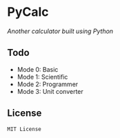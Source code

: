# PyCalc
_Another calculator built using Python_

## Todo

* Mode 0: Basic
* Mode 1: Scientific
* Mode 2: Programmer
* Mode 3: Unit converter


## License
`MIT License`
